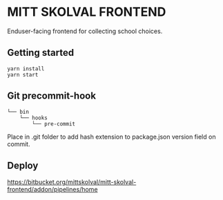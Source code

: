 # MITT SKOLVAL FRONTEND
Enduser-facing frontend for collecting school choices.

## Getting started
```
yarn install
yarn start
```

## Git precommit-hook
```
└── bin
    └── hooks
        └── pre-commit
```
Place in .git folder to add hash extension to package.json version field on commit.

## Deploy
https://bitbucket.org/mittskolval/mitt-skolval-frontend/addon/pipelines/home